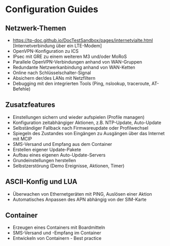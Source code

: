 # Configuration Guides

## Netzwerk-Themen
* https://tp-doc.github.io/DocTestSandbox/pages/internetvialte.html [Internetverbindung über ein LTE-Modem]
* OpenVPN-Konfiguration zu ICS
* IPsec mit GRE zu einem weiteren M3 und/oder MoRoS
* Parallele OpenVPN-Verbindungen anhand von WAN-Gruppen
* Redundante Netzwerkanbindung anhand von WAN-Ketten
* Online nach Schlüsselschalter-Signal
* Absichern der/des LANs mit Netzfiltern
* Debugging mit den integrierten Tools (Ping, nslookup, traceroute, AT-Befehle)

## Zusatzfeatures
* Einstellungen sichern und wieder aufspielen (Profile managen)
* Konfiguration zeitabhängiger Aktionen, z.B. NTP-Update, Auto-Update
* Selbständiger Fallback nach Firmwareupdate oder Profilwechsel
* Spiegeln des Zustandes von Eingängen zu Ausgängen über das Internet mit MCIP
* SMS-Versand und Empfang aus dem Container
* Erstellen eigener Update-Pakete
* Aufbau eines eigenen Auto-Update-Servers
* Grundeinstellungen herstellen
* Selbstzerstörung (Demo Ereignisse, Aktionen, Timer)

## ASCII-Konfig und LUA
* Überwachen von Ethernetgeräten mit PING, Auslösen einer Aktion
* Automatisches Anpassen des APN abhängig von der SIM-Karte

## Container
* Erzeugen eines Containers mit Boardmitteln
* SMS-Versand und -Empfang im Container
* Entwickeln von Containern - Best practice

